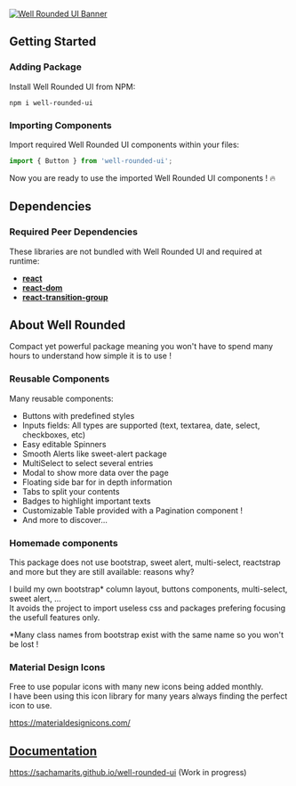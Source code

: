 [![Well Rounded UI Banner](https://i.postimg.cc/dVjkGvFK/Well-Rounded-Ui-Banner.png)](https://github.com/SachaMarits/well-rounded-ui)

## Getting Started

### Adding Package

Install Well Rounded UI from NPM:

```
npm i well-rounded-ui
```

### Importing Components

Import required Well Rounded UI components within your files:

```js
import { Button } from 'well-rounded-ui';
```

Now you are ready to use the imported Well Rounded UI components ! 🔥

## Dependencies

### Required Peer Dependencies

These libraries are not bundled with Well Rounded UI and required at runtime:

  * [**react**](https://www.npmjs.com/package/react)
  * [**react-dom**](https://www.npmjs.com/package/react-dom)
  * [**react-transition-group**](https://www.npmjs.com/package/react-transition-group)

## About Well Rounded

Compact yet powerful package meaning you won't have to spend many hours to understand how simple it is to use !

### Reusable Components

Many reusable components:
* Buttons with predefined styles
* Inputs fields: All types are supported (text, textarea, date, select, checkboxes, etc)
* Easy editable Spinners
* Smooth Alerts like sweet-alert package
* MultiSelect to select several entries
* Modal to show more data over the page
* Floating side bar for in depth information
* Tabs to split your contents
* Badges to highlight important texts
* Customizable Table provided with a Pagination component ! 
* And more to discover...

### Homemade components

This package does not use bootstrap, sweet alert, multi-select, reactstrap and more but they are still available: reasons why?

I build my own bootstrap* column layout, buttons components, multi-select, sweet alert, ... <br />
It avoids the project to import useless css and packages prefering focusing the usefull features only.

*Many class names from bootstrap exist with the same name so you won't be lost ! 

### Material Design Icons

Free to use popular icons with many new icons being added monthly. <br />
I have been using this icon library for many years always finding the perfect icon to use.

https://materialdesignicons.com/

## [Documentation](https://sachamarits.github.io/well-rounded-ui)

https://sachamarits.github.io/well-rounded-ui (Work in progress)